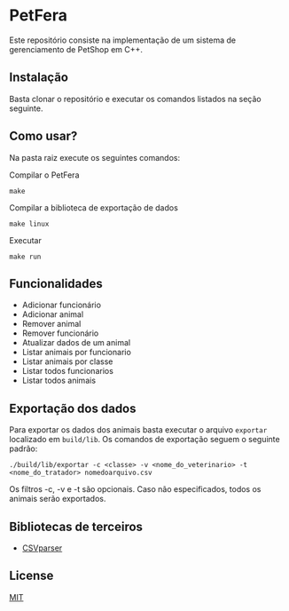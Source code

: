 # PetFera

Este repositório consiste na implementação de um sistema de gerenciamento de PetShop em C++.

## Instalação

Basta clonar o repositório e executar os comandos listados na seção seguinte.

## Como usar?

Na pasta raiz execute os seguintes comandos:

Compilar o PetFera
```
make

```
Compilar a biblioteca de exportação de dados
```
make linux
```
Executar
```
make run
```

## Funcionalidades

* Adicionar funcionário 
* Adicionar animal 
* Remover animal 
* Remover funcionário 
* Atualizar dados de um animal 
* Listar animais por funcionario 
* Listar animais por classe 
* Listar todos funcionarios 
* Listar todos animais

## Exportação dos dados
Para exportar os dados dos animais basta executar o arquivo `exportar` localizado em `build/lib`.
Os comandos de exportação seguem o seguinte padrão:
```
./build/lib/exportar -c <classe> -v <nome_do_veterinario> -t <nome_do_tratador> nomedoarquivo.csv
```
Os filtros -c, -v e -t são opcionais. Caso não especificados, todos os animais serão exportados.

## Bibliotecas de terceiros
* [CSVparser](https://github.com/rsylvian/CSVparser)

## License
[MIT](https://choosealicense.com/licenses/mit/)
